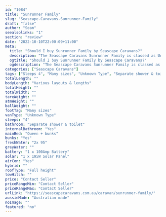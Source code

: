 ```yaml
---
id: "1084"
title: "Sunrunner Family"
slug: "Seascape-Caravans-Sunrunner-Family"
draft: "false"
author: "Sean"
seealsolinks: "1"
section: "review"
date: "2022-10-10T22:00:09+11:00"
meta:
  title: "Should I buy Sunrunner Family by Seascape Caravans?"
  description: "The Seascape Caravans Sunrunner Family is classed as Unknown Type, and sleeps 4 people. It is Australian made and comes in at Many sizes. It generally has Separate shower & toilet."
  ogtitle: "Should I buy Sunrunner Family by Seascape Caravans?"
  ogdescription: "The Seascape Caravans Sunrunner Family is classed as Unknown Type, and sleeps 4 people. It is Australian made and comes in at Many sizes. It generally has Separate shower & toilet."
categories: ["Seascape Caravans"]
tags: ["Sleeps 4", "Many sizes", "Unknown Type", "Separate shower & toilet", "Full height", "Price Unknown"]
totalLength: ""
bodyLength: "Various layouts & lengths"
totalHeight: ""
totalWidth: ""
tareWeight: ""
atmWeight: ""
ballWeight: ""
footTag: "Many sizes"
vanType: "Unknown Type"
sleeps: "4"
bathroom: "Separate shower & toilet"
internalBathroom: "Yes"
mainBed: "Queen + bunks"
bunks: "Yes"
freshWater: "2x 95"
greyWater: ""
battery: "1 x 100Amp Battery"
solar: "1 x 195W Solar Panel"
airCon: "Yes"
hybrid: ""
roofType: "Full height"
towHitch: ""
price: "Contact Seller"
priceRangeMin: "Contact Seller"
priceRangeMax: "Contact Seller"
urlLink: "https://seascapecaravans.com.au/caravan/sunrunner-family/"
aussieMade: "Australian made"
noImage: ""
featured: "no"
---
```

